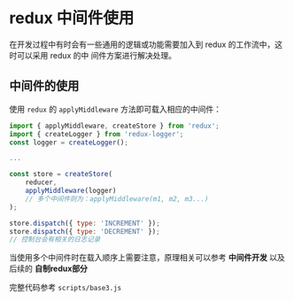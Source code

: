 # redux 中间件使用
在开发过程中有时会有一些通用的逻辑或功能需要加入到 redux 的工作流中，这时可以采用 redux 的中
间件方案进行解决处理。

## 中间件的使用  
使用 `redux` 的 `applyMiddleware` 方法即可载入相应的中间件：
```javascript
import { applyMiddleware, createStore } from 'redux';
import { createLogger } from 'redux-logger';
const logger = createLogger();

...

const store = createStore(
    reducer,
    applyMiddleware(logger)
    // 多个中间件则为：applyMiddleware(m1, m2, m3...)
);

store.dispatch({ type: 'INCREMENT' });
store.dispatch({ type: 'DECREMENT' });
// 控制台会有相关的日志记录
```

当使用多个中间件时在载入顺序上需要注意，原理相关可以参考 **中间件开发** 以及后续的 **自制redux部分**

完整代码参考 `scripts/base3.js`